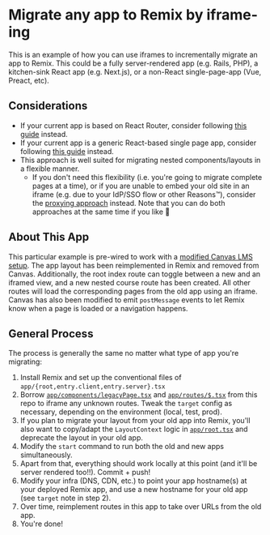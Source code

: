 # Migrate any app to Remix by iframe-ing

This is an example of how you can use iframes to incrementally migrate an app to Remix. This could be a fully server-rendered app (e.g. Rails, PHP), a kitchen-sink React app (e.g. Next.js), or a non-React single-page-app (Vue, Preact, etc).

## Considerations

- If your current app is based on React Router, consider following [this guide](https://remix.run/docs/en/v1/guides/migrating-react-router-app) instead.
- If your current app is a generic React-based single page app, consider following [this guide](../incremental-non-rr-spa-to-remix-upgrade-path/) instead.
- This approach is well suited for migrating nested components/layouts in a flexible manner.
  - If you don't need this flexibility (i.e. you're going to migrate complete pages at a time), or if you are unable to embed your old site in an iframe (e.g. due to your IdP/SSO flow or other Reasons™), consider the [proxying approach](../incremental-black-box-to-remix-upgrade-path-via-proxy/) instead. Note that you can do both approaches at the same time if you like 🥳

## About This App

This particular example is pre-wired to work with a [modified Canvas LMS setup](https://github.com/jenseng/canvas-lms/commits/remix-incremental-iframe-migration-demo). The app layout has been reimplemented in Remix and removed from Canvas. Additionally, the root index route can toggle between a new and an iframed view, and a new nested course route has been created. All other routes will load the corresponding pages from the old app using an iframe. Canvas has also been modified to emit `postMessage` events to let Remix know when a page is loaded or a navigation happens.

## General Process

The process is generally the same no matter what type of app you're migrating:

1. Install Remix and set up the conventional files of `app/{root,entry.client,entry.server}.tsx`
2. Borrow [`app/components/legacyPage.tsx`](app/components/legacyPage.tsx) and [`app/routes/$.tsx`](app/routes/$.tsx) from this repo to iframe any unknown routes. Tweak the `target` config as necessary, depending on the environment (local, test, prod).
3. If you plan to migrate your layout from your old app into Remix, you'll also want to copy/adapt the `LayoutContext` logic in [`app/root.tsx`](app/root.tsx) and deprecate the layout in your old app.
4. Modify the `start` command to run both the old and new apps simultaneously.
5. Apart from that, everything should work locally at this point (and it'll be server rendered too!!). Commit + push!
6. Modify your infra (DNS, CDN, etc.) to point your app hostname(s) at your deployed Remix app, and use a new hostname for your old app (see `target` note in step 2).
7. Over time, reimplement routes in this app to take over URLs from the old app.
8. You're done!
